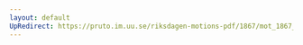 ```yaml
---
layout: default
UpRedirect: https://pruto.im.uu.se/riksdagen-motions-pdf/1867/mot_1867__ak__133/mot_1867__ak__133-019.pdf
---
```

